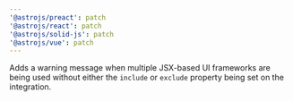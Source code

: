 ```yaml
---
'@astrojs/preact': patch
'@astrojs/react': patch
'@astrojs/solid-js': patch
'@astrojs/vue': patch
---
```


Adds a warning message when multiple JSX-based UI frameworks are being used without either the `include` or `exclude` property being set on the integration.
